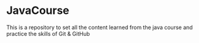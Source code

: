 # JavaCourse
This is a repository to set all the content learned from the java course and practice the skills of Git &amp; GitHub
